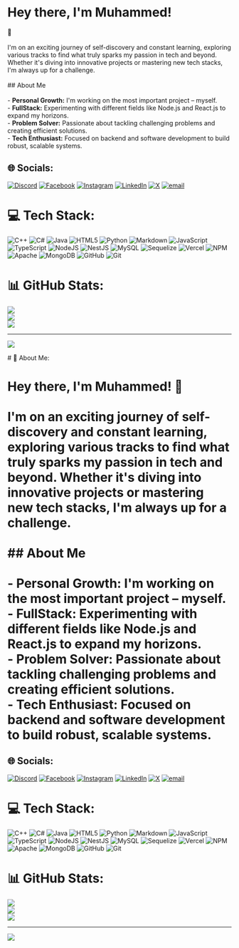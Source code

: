 # Hey there, I'm Muhammed!
👋<br><br>I'm on an exciting journey of self-discovery and constant learning, exploring various tracks to find what truly sparks my passion in tech and beyond. Whether it's diving into innovative projects or mastering new tech stacks, I'm always up for a challenge.<br><br>## About Me<br><br>- **Personal Growth:** I'm working on the most important project – myself.<br>- **FullStack:** Experimenting with different fields like Node.js and React.js to expand my horizons.<br>- **Problem Solver:** Passionate about tackling challenging problems and creating efficient solutions.<br>- **Tech Enthusiast:** Focused on backend and software development to build robust, scalable systems.


## 🌐 Socials:
[![Discord](https://img.shields.io/badge/Discord-%237289DA.svg?logo=discord&logoColor=white)](https://discord.gg/muhammedkhalld) [![Facebook](https://img.shields.io/badge/Facebook-%231877F2.svg?logo=Facebook&logoColor=white)](https://facebook.com/https://www.facebook.com/muhammed.khalid.7393264) [![Instagram](https://img.shields.io/badge/Instagram-%23E4405F.svg?logo=Instagram&logoColor=white)](https://instagram.com/https://www.instagram.com/muhammed_khallid/) [![LinkedIn](https://img.shields.io/badge/LinkedIn-%230077B5.svg?logo=linkedin&logoColor=white)](https://linkedin.com/in/https://www.linkedin.com/in/muhammedkhallid) [![X](https://img.shields.io/badge/X-black.svg?logo=X&logoColor=white)](https://x.com/https://x.com/Muhammed_khalld) [![email](https://img.shields.io/badge/Email-D14836?logo=gmail&logoColor=white)](mailto:mohamedkh4050@gmail.com) 

# 💻 Tech Stack:
![C++](https://img.shields.io/badge/c++-%2300599C.svg?style=for-the-badge&logo=c%2B%2B&logoColor=white) ![C#](https://img.shields.io/badge/c%23-%23239120.svg?style=for-the-badge&logo=csharp&logoColor=white) ![Java](https://img.shields.io/badge/java-%23ED8B00.svg?style=for-the-badge&logo=openjdk&logoColor=white) ![HTML5](https://img.shields.io/badge/html5-%23E34F26.svg?style=for-the-badge&logo=html5&logoColor=white) ![Python](https://img.shields.io/badge/python-3670A0?style=for-the-badge&logo=python&logoColor=ffdd54) ![Markdown](https://img.shields.io/badge/markdown-%23000000.svg?style=for-the-badge&logo=markdown&logoColor=white) ![JavaScript](https://img.shields.io/badge/javascript-%23323330.svg?style=for-the-badge&logo=javascript&logoColor=%23F7DF1E) ![TypeScript](https://img.shields.io/badge/typescript-%23007ACC.svg?style=for-the-badge&logo=typescript&logoColor=white) ![NodeJS](https://img.shields.io/badge/node.js-6DA55F?style=for-the-badge&logo=node.js&logoColor=white) ![NestJS](https://img.shields.io/badge/nestjs-%23E0234E.svg?style=for-the-badge&logo=nestjs&logoColor=white) ![MySQL](https://img.shields.io/badge/mysql-4479A1.svg?style=for-the-badge&logo=mysql&logoColor=white) ![Sequelize](https://img.shields.io/badge/Sequelize-52B0E7?style=for-the-badge&logo=Sequelize&logoColor=white) ![Vercel](https://img.shields.io/badge/vercel-%23000000.svg?style=for-the-badge&logo=vercel&logoColor=white) ![NPM](https://img.shields.io/badge/NPM-%23CB3837.svg?style=for-the-badge&logo=npm&logoColor=white) ![Apache](https://img.shields.io/badge/apache-%23D42029.svg?style=for-the-badge&logo=apache&logoColor=white) ![MongoDB](https://img.shields.io/badge/MongoDB-%234ea94b.svg?style=for-the-badge&logo=mongodb&logoColor=white) ![GitHub](https://img.shields.io/badge/github-%23121011.svg?style=for-the-badge&logo=github&logoColor=white) ![Git](https://img.shields.io/badge/git-%23F05033.svg?style=for-the-badge&logo=git&logoColor=white)
# 📊 GitHub Stats:
![](https://github-readme-stats.vercel.app/api?username=muhammedkh45&theme=dark&hide_border=false&include_all_commits=true&count_private=true)<br/>
![](https://nirzak-streak-stats.vercel.app/?user=muhammedkh45&theme=dark&hide_border=false)<br/>
![](https://github-readme-stats.vercel.app/api/top-langs/?username=muhammedkh45&theme=dark&hide_border=false&include_all_commits=true&count_private=true&layout=compact)

---
[![](https://visitcount.itsvg.in/api?id=muhammedkh45&icon=0&color=0)](https://visitcount.itsvg.in)

<!-- Proudly created with GPRM ( https://gprm.itsvg.in ) --># 💫 About Me:
# Hey there, I'm Muhammed! 👋<br><br>I'm on an exciting journey of self-discovery and constant learning, exploring various tracks to find what truly sparks my passion in tech and beyond. Whether it's diving into innovative projects or mastering new tech stacks, I'm always up for a challenge.<br><br>## About Me<br><br>- **Personal Growth:** I'm working on the most important project – myself.<br>- **FullStack:** Experimenting with different fields like Node.js and React.js to expand my horizons.<br>- **Problem Solver:** Passionate about tackling challenging problems and creating efficient solutions.<br>- **Tech Enthusiast:** Focused on backend and software development to build robust, scalable systems.


## 🌐 Socials:
[![Discord](https://img.shields.io/badge/Discord-%237289DA.svg?logo=discord&logoColor=white)](https://discord.gg/muhammedkhalld) [![Facebook](https://img.shields.io/badge/Facebook-%231877F2.svg?logo=Facebook&logoColor=white)](https://facebook.com/https://www.facebook.com/muhammed.khalid.7393264) [![Instagram](https://img.shields.io/badge/Instagram-%23E4405F.svg?logo=Instagram&logoColor=white)](https://instagram.com/https://www.instagram.com/muhammed_khallid/) [![LinkedIn](https://img.shields.io/badge/LinkedIn-%230077B5.svg?logo=linkedin&logoColor=white)](https://linkedin.com/in/https://www.linkedin.com/in/muhammedkhallid) [![X](https://img.shields.io/badge/X-black.svg?logo=X&logoColor=white)](https://x.com/https://x.com/Muhammed_khalld) [![email](https://img.shields.io/badge/Email-D14836?logo=gmail&logoColor=white)](mailto:mohamedkh4050@gmail.com) 

# 💻 Tech Stack:
![C++](https://img.shields.io/badge/c++-%2300599C.svg?style=for-the-badge&logo=c%2B%2B&logoColor=white) ![C#](https://img.shields.io/badge/c%23-%23239120.svg?style=for-the-badge&logo=csharp&logoColor=white) ![Java](https://img.shields.io/badge/java-%23ED8B00.svg?style=for-the-badge&logo=openjdk&logoColor=white) ![HTML5](https://img.shields.io/badge/html5-%23E34F26.svg?style=for-the-badge&logo=html5&logoColor=white) ![Python](https://img.shields.io/badge/python-3670A0?style=for-the-badge&logo=python&logoColor=ffdd54) ![Markdown](https://img.shields.io/badge/markdown-%23000000.svg?style=for-the-badge&logo=markdown&logoColor=white) ![JavaScript](https://img.shields.io/badge/javascript-%23323330.svg?style=for-the-badge&logo=javascript&logoColor=%23F7DF1E) ![TypeScript](https://img.shields.io/badge/typescript-%23007ACC.svg?style=for-the-badge&logo=typescript&logoColor=white) ![NodeJS](https://img.shields.io/badge/node.js-6DA55F?style=for-the-badge&logo=node.js&logoColor=white) ![NestJS](https://img.shields.io/badge/nestjs-%23E0234E.svg?style=for-the-badge&logo=nestjs&logoColor=white) ![MySQL](https://img.shields.io/badge/mysql-4479A1.svg?style=for-the-badge&logo=mysql&logoColor=white) ![Sequelize](https://img.shields.io/badge/Sequelize-52B0E7?style=for-the-badge&logo=Sequelize&logoColor=white) ![Vercel](https://img.shields.io/badge/vercel-%23000000.svg?style=for-the-badge&logo=vercel&logoColor=white) ![NPM](https://img.shields.io/badge/NPM-%23CB3837.svg?style=for-the-badge&logo=npm&logoColor=white) ![Apache](https://img.shields.io/badge/apache-%23D42029.svg?style=for-the-badge&logo=apache&logoColor=white) ![MongoDB](https://img.shields.io/badge/MongoDB-%234ea94b.svg?style=for-the-badge&logo=mongodb&logoColor=white) ![GitHub](https://img.shields.io/badge/github-%23121011.svg?style=for-the-badge&logo=github&logoColor=white) ![Git](https://img.shields.io/badge/git-%23F05033.svg?style=for-the-badge&logo=git&logoColor=white)
# 📊 GitHub Stats:
![](https://github-readme-stats.vercel.app/api?username=muhammedkh45&theme=dark&hide_border=false&include_all_commits=true&count_private=true)<br/>
![](https://nirzak-streak-stats.vercel.app/?user=muhammedkh45&theme=dark&hide_border=false)<br/>
![](https://github-readme-stats.vercel.app/api/top-langs/?username=muhammedkh45&theme=dark&hide_border=false&include_all_commits=true&count_private=true&layout=compact)

---
[![](https://visitcount.itsvg.in/api?id=muhammedkh45&icon=0&color=0)](https://visitcount.itsvg.in)

<!-- Proudly created with GPRM ( https://gprm.itsvg.in ) -->
